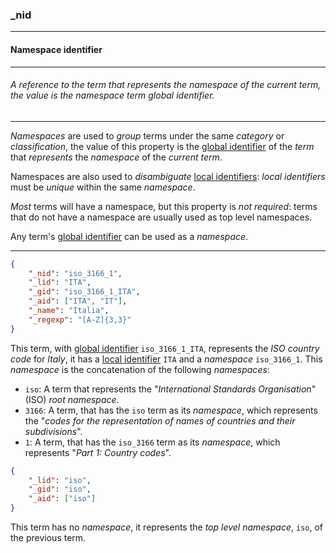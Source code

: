 ### _nid



------
#### Namespace identifier



------
###### A reference to the term that represents the namespace of the current term, the value is the namespace term global identifier.



------
*Namespaces* are used to *group* terms under the same *category* or *classification*, the value of this property is the [global identifier](_gid.md) of the *term* that *represents* the *namespace* of the *current term*.

Namespaces are also used to *disambiguate* [local identifiers](_lid.md): *local identifiers* must be *unique* within the same *namespace*.

*Most* terms will have a namespace, but this property is *not required*: terms that do not have a namespace are usually used as top level namespaces.

Any term's [global identifier](_gid.md) can be used as a *namespace*.



------
```json
{
	"_nid": "iso_3166_1",
	"_lid": "ITA",
	"_gid": "iso_3166_1_ITA",
	"_aid": ["ITA", "IT"],
	"_name": "Italia",
	"_regexp": "[A-Z]{3,3}"
}
```

This term, with [global identifier](_gid.md) `iso_3166_1_ITA`, represents the *ISO country code* for *Italy*, it has a [local identifier](_lid.md) `ITA` and a *namespace* `iso_3166_1`. This *namespace* is the concatenation of the following *namespaces*:

- `iso`: A term that represents the "*International Standards Organisation*" (ISO) *root namespace*.
- `3166`: A term, that has the `iso` term as its *namespace*, which represents the "*codes for the representation of names of countries and their subdivisions*".
- `1`: A term, that has the `iso_3166` term as its *namespace*, which represents "*Part 1: Country codes*".



```json
{
	"_lid": "iso",
	"_gid": "iso",
	"_aid": ["iso"]
}
```

This term has no *namespace*, it represents the *top level namespace*, `iso`, of the previous term.